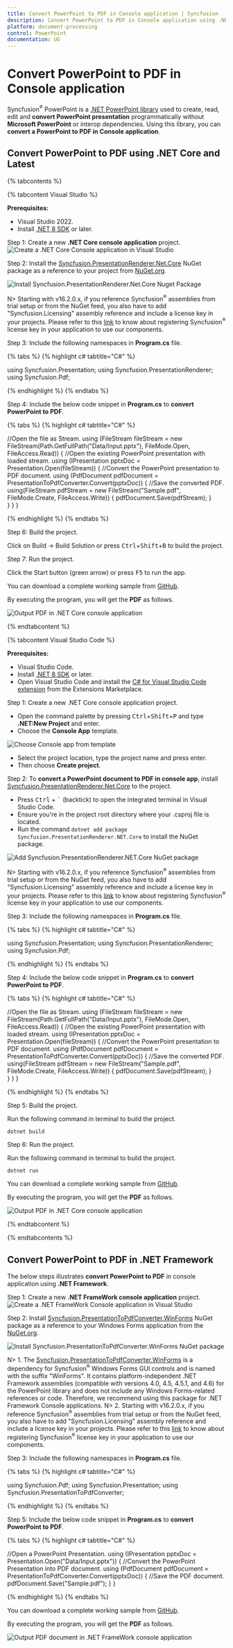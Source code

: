 ```yaml
---
title: Convert PowerPoint to PDF in Console application | Syncfusion
description: Convert PowerPoint to PDF in Console application using .NET PowerPoint library (Presentation) without Microsoft PowerPoint or interop dependencies.
platform: document-processing
control: PowerPoint
documentation: UG
---
```


# Convert PowerPoint to PDF in Console application

Syncfusion<sup>&reg;</sup> PowerPoint is a [.NET PowerPoint library](https://www.syncfusion.com/document-processing/powerpoint-framework/net) used to create, read, edit and **convert PowerPoint presentation** programmatically without **Microsoft PowerPoint** or interop dependencies. Using this library, you can **convert a PowerPoint to PDF in Console application**.

## Convert PowerPoint to PDF using .NET Core and Latest

{% tabcontents %}

{% tabcontent Visual Studio %}

**Prerequisites:**

* Visual Studio 2022.
* Install [.NET 8 SDK](https://dotnet.microsoft.com/en-us/download/dotnet/8.0) or later.

Step 1: Create a new **.NET Core console application** project.
![Create a .NET Core Console application in Visual Studio](Console-Images/NET/Console-Template-Net-Core.png)

Step 2: Install the [Syncfusion.PresentationRenderer.Net.Core](https://www.nuget.org/packages/Syncfusion.PresentationRenderer.Net.Core) NuGet package as a reference to your project from [NuGet.org](https://www.nuget.org/).

![Install Syncfusion.PresentationRenderer.Net.Core Nuget Package](Azure-Images/App-Service-Linux/Nuget_Package_PowerPoint_Presentation_to_PDF.png)

N> Starting with v16.2.0.x, if you reference Syncfusion<sup>&reg;</sup> assemblies from trial setup or from the NuGet feed, you also have to add "Syncfusion.Licensing" assembly reference and include a license key in your projects. Please refer to this [link](https://help.syncfusion.com/common/essential-studio/licensing/overview) to know about registering Syncfusion<sup>&reg;</sup> license key in your application to use our components.

Step 3: Include the following namespaces in **Program.cs** file.

{% tabs %}
{% highlight c# tabtitle="C#" %}

using Syncfusion.Presentation;
using Syncfusion.PresentationRenderer;
using Syncfusion.Pdf;

{% endhighlight %}
{% endtabs %}

Step 4: Include the below code snippet in **Program.cs** to **convert PowerPoint to PDF**.

{% tabs %}
{% highlight c# tabtitle="C#" %}

//Open the file as Stream.
using (FileStream fileStream = new FileStream(Path.GetFullPath("Data/Input.pptx"), FileMode.Open, FileAccess.Read))
{
    //Open the existing PowerPoint presentation with loaded stream.
    using (IPresentation pptxDoc = Presentation.Open(fileStream))
    {
        //Convert the PowerPoint presentation to PDF document.
        using (PdfDocument pdfDocument = PresentationToPdfConverter.Convert(pptxDoc))
        {
            //Save the converted PDF.      
            using(FileStream pdfStream = new FileStream("Sample.pdf", FileMode.Create, FileAccess.Write))
            {
                pdfDocument.Save(pdfStream);
            }           
        }
    }
}

{% endhighlight %}
{% endtabs %}

Step 6: Build the project.

Click on Build → Build Solution or press <kbd>Ctrl</kbd>+<kbd>Shift</kbd>+<kbd>B</kbd> to build the project.

Step 7: Run the project.

Click the Start button (green arrow) or press <kbd>F5</kbd> to run the app.

You can download a complete working sample from [GitHub](https://github.com/SyncfusionExamples/PowerPoint-Examples/tree/master/PPTX-to-PDF-conversion/Convert-PowerPoint-presentation-to-PDF/.NET).

By executing the program, you will get the **PDF** as follows.

![Output PDF in .NET Core console application](PPTXtoPDF_images/Output_PowerPoint_Presentation_to-PDF.png)

{% endtabcontent %}
 
{% tabcontent Visual Studio Code %}

**Prerequisites:**

* Visual Studio Code.
* Install [.NET 8 SDK](https://dotnet.microsoft.com/en-us/download/dotnet/8.0) or later.
* Open Visual Studio Code and install the [C# for Visual Studio Code extension](https://marketplace.visualstudio.com/items?itemName=ms-dotnettools.csharp) from the Extensions Marketplace.

Step 1: Create a new .NET Core console application project.
* Open the command palette by pressing <kbd>Ctrl</kbd>+<kbd>Shift</kbd>+<kbd>P</kbd> and type **.NET:New Project** and enter.
* Choose the **Console App** template.

![Choose Console app from template](Console-Images/NET/Console-app-template.png)

* Select the project location, type the project name and press enter.
* Then choose **Create project**.

Step 2: To **convert a PowerPoint document to PDF in console app**, install [Syncfusion.PresentationRenderer.Net.Core](https://www.nuget.org/packages/Syncfusion.PresentationRenderer.Net.Core) to the project.
* Press <kbd>Ctrl</kbd> + <kbd>`</kbd> (backtick) to open the integrated terminal in Visual Studio Code.
* Ensure you're in the project root directory where your .csproj file is located.
* Run the command `dotnet add package Syncfusion.PresentationRenderer.NET.Core` to install the NuGet package.

![Add Syncfusion.PresentationRenderer.NET.Core NuGet package](Console-Images/NET/Command-to-add-NuGet-package-console.png) 

N> Starting with v16.2.0.x, if you reference Syncfusion<sup>&reg;</sup> assemblies from trial setup or from the NuGet feed, you also have to add "Syncfusion.Licensing" assembly reference and include a license key in your projects. Please refer to this [link](https://help.syncfusion.com/common/essential-studio/licensing/overview) to know about registering Syncfusion<sup>&reg;</sup> license key in your application to use our components.

Step 3: Include the following namespaces in **Program.cs** file.

{% tabs %}
{% highlight c# tabtitle="C#" %}

using Syncfusion.Presentation;
using Syncfusion.PresentationRenderer;
using Syncfusion.Pdf;

{% endhighlight %}
{% endtabs %}

Step 4: Include the below code snippet in **Program.cs** to **convert PowerPoint to PDF**.

{% tabs %}
{% highlight c# tabtitle="C#" %}

//Open the file as Stream.
using (FileStream fileStream = new FileStream(Path.GetFullPath("Data/Input.pptx"), FileMode.Open, FileAccess.Read))
{
    //Open the existing PowerPoint presentation with loaded stream.
    using (IPresentation pptxDoc = Presentation.Open(fileStream))
    {
        //Convert the PowerPoint presentation to PDF document.
        using (PdfDocument pdfDocument = PresentationToPdfConverter.Convert(pptxDoc))
        {
            //Save the converted PDF.      
            using(FileStream pdfStream = new FileStream("Sample.pdf", FileMode.Create, FileAccess.Write))
            {
                pdfDocument.Save(pdfStream);
            }           
        }
    }
}

{% endhighlight %}
{% endtabs %}

Step 5: Build the project.

Run the following command in terminal to build the project.

```
dotnet build
```

Step 6: Run the project.

Run the following command in terminal to build the project.

```
dotnet run
```

You can download a complete working sample from [GitHub](https://github.com/SyncfusionExamples/PowerPoint-Examples/tree/master/PPTX-to-PDF-conversion/Convert-PowerPoint-presentation-to-PDF/.NET).

By executing the program, you will get the **PDF** as follows.

![Output PDF in .NET Core console application](PPTXtoPDF_images/Output_PowerPoint_Presentation_to-PDF.png)

{% endtabcontent %}
 
{% endtabcontents %}

## Convert PowerPoint to PDF in .NET Framework

The below steps illustrates **convert PowerPoint to PDF** in console application using **.NET Framework**.

Step 1: Create a new **.NET FrameWork console application** project.
![Create a .NET FrameWork Console application in Visual Studio](Console-Images/NET-FrameWork/Console-Template-Net-FrameWork.png)

Step 2: Install [Syncfusion.PresentationToPdfConverter.WinForms](https://www.nuget.org/packages/Syncfusion.PresentationToPdfConverter.WinForms) NuGet package as a reference to your Windows Forms application from the [NuGet.org](https://www.nuget.org/).

![Install Syncfusion.PresentationToPdfConverter.WinForms NuGet package](Workingwith-Windows/Nuget-Package-PPTXtoPDF.png)

N> 1. The [Syncfusion.PresentationToPdfConverter.WinForms](https://www.nuget.org/packages/Syncfusion.DocToPDFConverter.WinForms) is a dependency for Syncfusion<sup>&reg;</sup> Windows Forms GUI controls and is named with the suffix "WinForms". It contains platform-independent .NET Framework assemblies (compatible with versions 4.0, 4.5, 4.5.1, and 4.6) for the PowerPoint library and does not include any Windows Forms-related references or code. Therefore, we recommend using this package for .NET Framework Console applications.
N> 2. Starting with v16.2.0.x, if you reference Syncfusion<sup>&reg;</sup> assemblies from trial setup or from the NuGet feed, you also have to add "Syncfusion.Licensing" assembly reference and include a license key in your projects. Please refer to this [link](https://help.syncfusion.com/common/essential-studio/licensing/overview) to know about registering Syncfusion<sup>&reg;</sup> license key in your application to use our components.

Step 3: Include the following namespaces in **Program.cs** file.

{% tabs %}
{% highlight c# tabtitle="C#" %}

using Syncfusion.Pdf;
using Syncfusion.Presentation;
using Syncfusion.PresentationToPdfConverter;

{% endhighlight %}
{% endtabs %}

Step 5: Include the below code snippet in **Program.cs** to **convert PowerPoint to PDF**.

{% tabs %}
{% highlight c# tabtitle="C#" %}

//Open a PowerPoint Presentation.
using (IPresentation pptxDoc = Presentation.Open("Data/Input.pptx"))
{
    //Convert the PowerPoint Presentation into PDF document.
    using (PdfDocument pdfDocument = PresentationToPdfConverter.Convert(pptxDoc))
    {
        //Save the PDF document.
        pdfDocument.Save("Sample.pdf");
    }
}

{% endhighlight %}
{% endtabs %}

You can download a complete working sample from [GitHub](https://github.com/SyncfusionExamples/PowerPoint-Examples/tree/master/PPTX-to-PDF-conversion/Convert-PowerPoint-presentation-to-PDF/.NET-FrameWork).

By executing the program, you will get the **PDF** as follows.

![Output PDF document in .NET FrameWork console application](PPTXtoPDF_images/Output_PowerPoint_Presentation_to-PDF.png)
